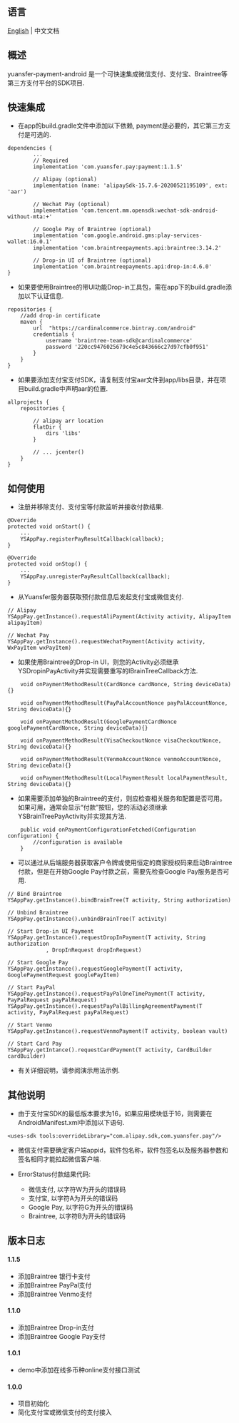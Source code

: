 ## 语言
[English](README.md) | 中文文档

## 概述
yuansfer-payment-android 是一个可快速集成微信支付、支付宝、Braintree等第三方支付平台的SDK项目.

## 快速集成
* 在app的build.gradle文件中添加以下依赖, payment是必要的，其它第三方支付是可选的.
````
dependencies {
        ... 
        // Required
        implementation 'com.yuansfer.pay:payment:1.1.5'

        // Alipay (optional)
        implementation (name: 'alipaySdk-15.7.6-20200521195109', ext: 'aar')

        // Wechat Pay (optional)
        implementation 'com.tencent.mm.opensdk:wechat-sdk-android-without-mta:+'

        // Google Pay of Braintree (optional)
        implementation 'com.google.android.gms:play-services-wallet:16.0.1'
        implementation 'com.braintreepayments.api:braintree:3.14.2'

        // Drop-in UI of Braintree (optional)
        implementation 'com.braintreepayments.api:drop-in:4.6.0'
}
````
* 如果要使用Braintree的带UI功能Drop-in工具包，需在app下的build.gradle添加以下认证信息.
````
repositories {
    //add drop-in certificate
    maven {
        url  "https://cardinalcommerce.bintray.com/android"
        credentials {
            username 'braintree-team-sdk@cardinalcommerce'
            password '220cc9476025679c4e5c843666c27d97cfb0f951'
        }
    }
}
````
* 如果要添加支付宝支付SDK，请复制支付宝aar文件到app/libs目录，并在项目build.gradle中声明aar的位置.
````
allprojects {
    repositories {

        // alipay arr location
        flatDir {
            dirs 'libs'
        }

        // ... jcenter() 
    }
}
````
## 如何使用
* 注册并移除支付、支付宝等付款监听并接收付款结果.
````
@Override
protected void onStart() {
    ...
    YSAppPay.registerPayResultCallback(callback);
}

@Override
protected void onStop() {
    ...
    YSAppPay.unregisterPayResultCallback(callback);
}
````
* 从Yuansfer服务器获取预付款信息后发起支付宝或微信支付.
````
// Alipay
YSAppPay.getInstance().requestAliPayment(Activity activity, AlipayItem alipayItem)

// Wechat Pay
YSAppPay.getInstance().requestWechatPayment(Activity activity, WxPayItem wxPayItem)
````

* 如果使用Braintree的Drop-in UI，则您的Activity必须继承YSDropinPayActivity并实现需要重写的IBrainTreeCallback方法.
````
    void onPaymentMethodResult(CardNonce cardNonce, String deviceData){}

    void onPaymentMethodResult(PayPalAccountNonce payPalAccountNonce, String deviceData){}

    void onPaymentMethodResult(GooglePaymentCardNonce googlePaymentCardNonce, String deviceData){}

    void onPaymentMethodResult(VisaCheckoutNonce visaCheckoutNonce, String deviceData){}

    void onPaymentMethodResult(VenmoAccountNonce venmoAccountNonce, String deviceData){}

    void onPaymentMethodResult(LocalPaymentResult localPaymentResult, String deviceData){}
````
* 如果需要添加单独的Braintree的支付，则应检查相关服务和配置是否可用。 如果可用，通常会显示“付款”按钮，您的活动必须继承YSBrainTreePayActivity并实现其方法.
````
    public void onPaymentConfigurationFetched(Configuration configuration) {
        //configuration is available
    }

````
* 可以通过从后端服务器获取客户令牌或使用恒定的商家授权码来启动Braintree付款，但是在开始Google Pay付款之前，需要先检查Google Pay服务是否可用.
````
// Bind Braintree
YSAppPay.getInstance().bindBrainTree(T activity, String authorization)

// Unbind Braintree
YSAppPay.getInstance().unbindBrainTree(T activity)

// Start Drop-in UI Payment
YSAppPay.getInstance().requestDropInPayment(T activity, String authorization
            , DropInRequest dropInRequest)

// Start Google Pay
YSAppPay.getInstance().requestGooglePayment(T activity, GooglePaymentRequest googlePayItem)

// Start PayPal
YSAppPay.getInstance().requestPayPalOneTimePayment(T activity, PayPalRequest payPalRequest)
YSAppPay.getInstance().requestPayPalBillingAgreementPayment(T activity, PayPalRequest payPalRequest)

// Start Venmo
YSAppPay.getInstance().requestVenmoPayment(T activity, boolean vault)

// Start Card Pay
YSAppPay.getIntance().requestCardPayment(T activity, CardBuilder cardBuilder)

````
* 有关详细说明，请参阅演示用法示例.

## 其他说明

* 由于支付宝SDK的最低版本要求为16，如果应用模块低于16，则需要在AndroidManifest.xml中添加以下语句.

````
<uses-sdk tools:overrideLibrary="com.alipay.sdk,com.yuansfer.pay"/>
````
* 微信支付需要确定客户端appid，软件包名称，软件包签名以及服务器参数和签名相同才能拉起微信客户端.

* ErrorStatus付款结果代码:
  - 微信支付, 以字符W为开头的错误码
  - 支付宝, 以字符A为开头的错误码
  - Google Pay, 以字符G为开头的错误码
  - Braintree, 以字符B为开头的错误码
  
## 版本日志

#### 1.1.5
- 添加Braintree 银行卡支付
- 添加Braintree PayPal支付
- 添加Braintree Venmo支付

#### 1.1.0
- 添加Braintree Drop-in支付
- 添加Braintree Google Pay支付

#### 1.0.1
- demo中添加在线多币种online支付接口测试

#### 1.0.0
- 项目初始化
- 简化支付宝或微信支付的支付接入
